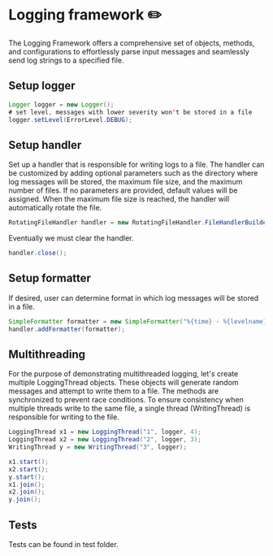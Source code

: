 # Logging framework :pencil2:
The Logging Framework offers a comprehensive set of objects, methods, and configurations to effortlessly parse input messages and seamlessly send log strings to a specified file.

## Setup logger

```java
Logger logger = new Logger();
# set level, messages with lower severity won't be stored in a file
logger.setLevel(ErrorLevel.DEBUG);
```

## Setup handler
Set up a handler that is responsible for writing logs to a file. The handler can be customized by adding optional parameters such as the directory where log messages will be stored, the maximum file size, and the maximum number of files. If no parameters are provided, default values will be assigned. When the maximum file size is reached, the handler will automatically rotate the file.

```java
RotatingFileHandler handler = new RotatingFileHandler.FileHandlerBuilder("test.log").fileRoot("testdir/").maxFileSize(200).build();
```
Eventually we must clear the handler.

```java
handler.close();
```

## Setup formatter
If desired, user can determine format in which log messages will be stored in a file. 

```java
SimpleFormatter formatter = new SimpleFormatter("%{time} - %{levelname} - %{message}");
handler.addFormatter(formatter);
```

## Multithreading
For the purpose of demonstrating multithreaded logging, let's create multiple LoggingThread objects. These objects will generate random messages and attempt to write them to a file. The methods are synchronized to prevent race conditions. To ensure consistency when multiple threads write to the same file, a single thread (WritingThread) is responsible for writing to the file.

```java
LoggingThread x1 = new LoggingThread("1", logger, 4);
LoggingThread x2 = new LoggingThread("2", logger, 3);
WritingThread y = new WritingThread("3", logger);

x1.start();
x2.start();
y.start();
x1.join();
x2.join();
y.join();
```

## Tests
Tests can be found in test folder.
